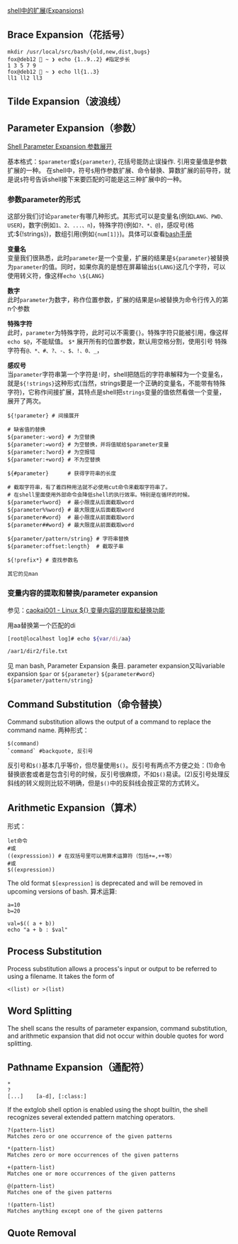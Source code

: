 [shell中的扩展(Expansions)](https://opengers.github.io/linux/linux-shell-brace-parameter-command-pathname-expansion/)
## Brace Expansion（花括号）
```shell
mkdir /usr/local/src/bash/{old,new,dist,bugs}
fox@deb12  ~ ❯ echo {1..9..2} #指定步长
1 3 5 7 9
fox@deb12  ~ ❯ echo ll{1..3} 
ll1 ll2 ll3

```

## Tilde Expansion（波浪线）
## Parameter Expansion（参数）
[Shell Parameter Expansion 参数展开](https://xstarcd.github.io/wiki/shell/ShellParameterExpansion.html)

基本格式：`$parameter`或`${parameter}`, 花括号能防止误操作. 引用变量值是参数扩展的一种。
在shell中，符号`$`用作参数扩展、命令替换、算数扩展的前导符，就是说`$`符号告诉shell接下来要匹配的可能是这三种扩展中的一种。
### 参数parameter的形式

这部分我们讨论`parameter`有哪几种形式。其形式可以是变量名(例如`LANG、PWD、USER`)，数字(例如`1、2、...、n`)，特殊字符(例如`?、*、@`)，感叹号(格式:${!strings})，数组引用(例如`{num[1]}`)。具体可以查看[bash手册](https://www.gnu.org/software/bash/manual/bash.html#Shell-Parameters)

**变量名**  
变量我们很熟悉，此时`parameter`是一个变量，扩展的结果是`${parameter}`被替换为`parameter`的值。同时，如果你真的是想在屏幕输出`${LANG}`这几个字符，可以使用转义符，像这样`echo \${LANG}`

**数字**  
此时`parameter`为数字，称作位置参数，扩展的结果是`$n`被替换为命令行传入的第n个参数

**特殊字符**  
此时，`parameter`为特殊字符，此时可以不需要`{}`。特殊字符只能被引用，像这样`echo $@`，不能赋值。 `$*` 展开所有的位置参数，默认用空格分割，使用引号 特殊字符有`@、*、#、?、-、$、!、0、_`，

**感叹号**  
当`parameter`字符串第一个字符是`!`时，shell把随后的字符串解释为一个变量名，就是`${!strings}`这种形式(当然，strings要是一个正确的变量名，不能带有特殊字符)，它称作间接扩展，其特点是shell把`strings`变量的值依然看做一个变量，展开了两次。
```shell
${!parameter} # 间接展开

# 缺省值的替换
${parameter:-word} # 为空替换
${parameter:=word} # 为空替换，并将值赋给$parameter变量
${parameter:?word} # 为空报错
${parameter:+word} # 不为空替换

${#parameter}      # 获得字符串的长度

# 截取字符串，有了着四种用法就不必使用cut命令来截取字符串了。
# 在shell里面使用外部命令会降低shell的执行效率。特别是在循环的时候。
${parameter%word}  # 最小限度从后面截取word
${parameter%%word} # 最大限度从后面截取word
${parameter#word}  # 最小限度从前面截取word
${parameter##word} # 最大限度从前面截取word

${parameter/pattern/string} # 字符串替换
${parameter:offset:length}  # 截取子串

${!prefix*} # 查找参数名

其它的见man
```
### 变量内容的提取和替换/parameter expansion
参见：[caokai001 - Linux ${} 变量内容的提取和替换功能](https://www.jianshu.com/p/cbc7177cfc31)

用aa替换第一个匹配的di
```bash
[root@localhost log]# echo ${var/di/aa}

/aar1/dir2/file.txt
```
见 man bash, Parameter Expansion 条目. parameter expansion又叫variable expansion
`$par` or `${parameter}`
`${parameter#word}`
`${parameter/pattern/string}`

## Command Substitution（命令替换）
Command substitution allows the output of a command to replace the command name.
两种形式：
```shell
$(command)
`command` #backquote, 反引号
```
反引号和`$()`基本几乎等价，但尽量使用`$()`。反引号有两点不方便之处：(1)命令替换嵌套或者是包含引号的时候，反引号很麻烦，不如`$()`易读。(2)反引号处理反斜线的转义规则比较不明确，但是`$()`中的反斜线会按正常的方式转义。
## Arithmetic Expansion（算术）

形式：
```shell
let命令
#或
((expresssion)) # 在双括号里可以用算术运算符（包括+=,++等）
#或
$((expression))
```
The old format `$[expression]` is deprecated and will be removed in upcoming versions of bash.
算术运算:
```shell
a=10
b=20

val=$(( a + b))
echo "a + b : $val"
```

## Process Substitution
Process substitution allows a process's input or output to be referred to using a filename. It takes the form of
```shell
<(list) or >(list)
```

## Word Splitting
The shell scans the results of parameter expansion, command substitution, and arithmetic expansion that did not occur within double quotes for word splitting.

## Pathname Expansion（通配符）
```shell
*
?
[...]    [a-d], [:class:]
```
If the extglob shell option is enabled using the shopt builtin, the shell recognizes several extended pattern matching operators.
```shell
?(pattern-list)
Matches zero or one occurrence of the given patterns

*(pattern-list)
Matches zero or more occurrences of the given patterns

+(pattern-list)
Matches one or more occurrences of the given patterns

@(pattern-list)
Matches one of the given patterns

!(pattern-list)
Matches anything except one of the given patterns
```

## Quote Removal